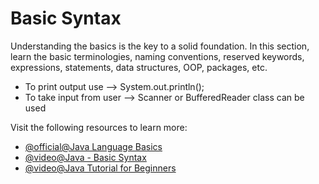 # Basic Syntax

Understanding the basics is the key to a solid foundation. In this section, learn the basic terminologies, naming conventions, reserved keywords, expressions, statements, data structures, OOP, packages, etc.

- To print output use --> System.out.println();
- To take input from user --> Scanner or BufferedReader class can be used

Visit the following resources to learn more:

- [@official@Java Language Basics](https://dev.java/learn/language-basics)
- [@video@Java - Basic Syntax](https://www.youtube.com/watch?v=81piDKqPxjQ)
- [@video@Java Tutorial for Beginners](https://www.youtube.com/watch?v=RRubcjpTkks)

